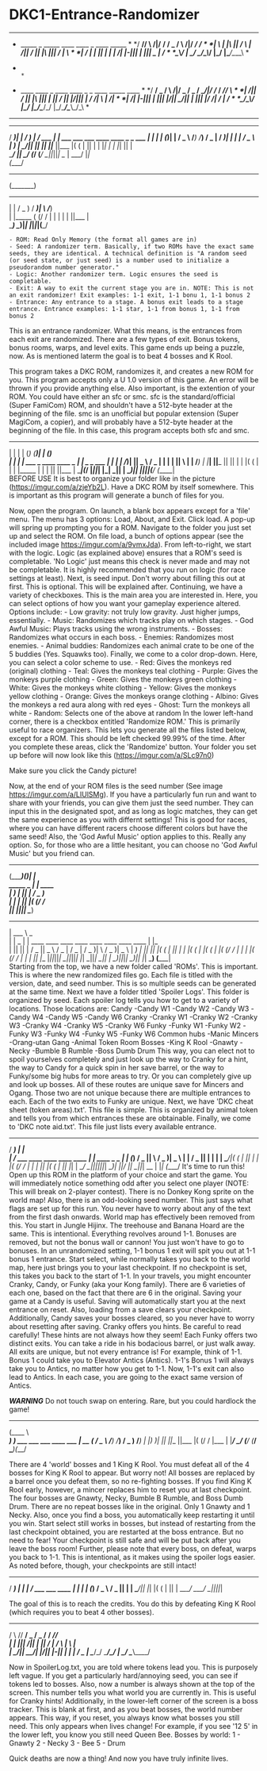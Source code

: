 # DKC1-Entrance-Randomizer

*****************************************************************************
* _____ _      _____  ____  ____  _      ____  _____                        *
*/  __// \  /|/__ __\/  __\/  _ \/ \  /|/   _\/  __/                        *
*|  \  | |\ ||  / \  |  \/|| / \|| |\ |||  /  |  \                          *
*|  /_ | | \||  | |  |    /| |-||| | \|||  \_ |  /_                         *
*\____\\_/  \|  \_/  \_/\_\\_/ \|\_/  \|\____/\____\                        *
*                                                                           *
* ____  ____  _      ____  ____  _      _  ____  _____ ____                 *
*/  __\/  _ \/ \  /|/  _ \/  _ \/ \__/|/ \/_   \/  __//  __\                *
*|  \/|| / \|| |\ ||| | \|| / \|| |\/||| | /   /|  \  |  \/|                *
*|    /| |-||| | \||| |_/|| \_/|| |  ||| |/   /_|  /_ |    /                * 
*\_/\_\\_/ \|\_/  \|\____/\____/\_/  \|\_/\____/\____\\_/\_\                *
*****************************************************************************

  ______  _                                                    ___ 
 / _____)| |                                                  / __)
| /  ___ | |  ___    ___   ___   ____   ____  _   _     ___  | |__ 
| | (___)| | / _ \  /___) /___) / _  | / ___)| | | |   / _ \ |  __)
| \____/|| || |_| ||___ ||___ |( ( | || |    | |_| |  | |_| || |   
 \_____/ |_| \___/ (___/ (___/  \_||_||_|     \__  |   \___/ |_|   
                                             (____/                
 _______                                                           
(_______)                                                          
 _         ____   ____  ____    ___                                
| |       / _  ) / ___)|    \  /___)                               
| |_____ ( (/ / | |    | | | ||___ |                               
 \______) \____)|_|    |_|_|_|(___/                                
                                                                   
	- ROM: Read Only Memory (the format all games are in)
	- Seed: A randomizer term. Basically, if two ROMs have the exact same seeds, they are identical. A technical definition is "A random seed (or seed state, or just seed) is a number used to initialize a pseudorandom number generator."
	- Logic: Another randomizer term. Logic ensures the seed is completable.
	- Exit: A way to exit the current stage you are in. NOTE: This is not an exit randomizer! Exit examples: 1-1 exit, 1-1 bonu 1, 1-1 bonus 2
	- Entrance: Any entrance to a stage. A bonus exit leads to a stage entrance. Entrance examples: 1-1 star, 1-1 from bonus 1, 1-1 from bonus 2
	
This is an entrance randomizer. What this means, is the entrances from each exit are randomized. There are a few types of exit. Bonus tokens, bonus rooms, warps, and level exits. This game ends up being a puzzle, now. As is mentioned laterm the goal is to beat 4 bosses and K Rool.

	
This program takes a DKC ROM, randomizes it, and creates a new ROM for you. This program accepts only a U 1.0 version of this game. An error will be thrown if you provide anything else. Also important, is the extention of your ROM. You could have either an sfc or smc. sfc is the standard/official (Super FamiCom) ROM, and shouldn't have a 512-byte header at the beginning of the file. smc is an unofficial but popular extension (Super MagiCom, a copier), and will probably have a 512-byte header at the beginning of the file. In this case, this program accepts both sfc and smc. 


 _     _        _                  _______  _      _       
| |   | |      (_)                (_______)| |    (_)      
| |   | |  ___  _  ____    ____    _       | | _   _   ___ 
| |   | | /___)| ||  _ \  / _  |  | |      | || \ | | /___)
| |___| ||___ || || | | |( ( | |  | |_____ | | | || ||___ |
 \______|(___/ |_||_| |_| \_|| |   \______)|_| |_||_|(___/ 
                         (_____|                           
BEFORE USE
It is best to organize your folder like in the picture (https://imgur.com/a/zjeYb2L). Have a DKC ROM by itself somewhere. This is important as this program will generate a bunch of files for you. 

Now, open the program. On launch, a blank box appears except for a 'file' menu. The menu has 3 options: Load, About, and Exit. Click load. A pop-up will spring up prompting you for a ROM. Navigate to the folder you just set up and select the ROM. On file load, a bunch of options appear (see the included image https://imgur.com/a/9vmxJda).
From left-to-right, we start with the logic. Logic (as explained above) ensures that a ROM's seed is completable. 'No Logic' just means this check is never made and may not be completable. It is highly recommended that you run on logic (for race settings at least).
Next, is seed input. Don't worry about filling this out at first. This is optional. This will be explained after.
Continuing, we have a variety of checkboxes. This is the main area you are interested in. Here, you can select options of how you want your gameplay experience altered. Options include:
	- Low gravity: not truly low gravity. Just higher jumps, essentially.
	- Music: Randomizes which tracks play on which stages.
	- God Awful Music: Plays tracks using the wrong instruments.
	- Bosses: Randomizes what occurs in each boss.
	- Enemies: Randomizes most enemies.
	- Animal buddies: Randomizes each animal crate to be one of the 5 buddies (Yes. Squawks too).
Finally, we come to a color drop-down. Here, you can select a color scheme to use.
	- Red: Gives the monkeys red (original) clothing
	- Teal: Gives the monkeys teal clothing
	- Purple: Gives the monkeys purple clothing
	- Green: Gives the monkeys green clothing
	- White: Gives the monkeys white clothing
	- Yellow: Gives the monkeys yellow clothing
	- Orange: Gives the monkeys orange clothing
	- Albino: Gives the monkeys a red aura along with red eyes
	- Ghost: Turn the monkeys all white
	- Random: Selects one of the above at random
In the lower left-hand corner, there is a checkbox entitled 'Randomize ROM.' This is primarily useful to race organizers. This lets you generate all the files listed below, except for a ROM. This should be left checked 99.99% of the time. 
After you complete these areas, click the 'Randomize' button. Your folder you set up before will now look like this (https://imgur.com/a/SLc97n0)

Make sure you click the Candy picture!

Now, at the end of your ROM files is the seed number (See image https://imgur.com/a/LIUlSMg). If you have a particularly fun run and want to share with your friends, you can give them just the seed number. They can input this in the designated spot, and as long as logic matches, they can get the same experience as you with differnt settings! This is good for races, where you can have different racers choose different colors but have the same seed! Also, the 'God Awful Music' option applies to this. Really any option. So, for those who are a little hesitant, you can choose no 'God Awful Music' but you friend can.


 _______  _  _                                                         
(_______)(_)| |                                                        
 _____    _ | |  ____                                                  
|  ___)  | || | / _  )                                                 
| |      | || |( (/ /                                                  
|_|      |_||_| \____)                                                 
                                                                       
 ______                                                                
|  ___ \                                                          _    
| | _ | |  ____  ____    ____   ____   ____  ____    ____  ____  | |_  
| || || | / _  ||  _ \  / _  | / _  | / _  )|    \  / _  )|  _ \ |  _) 
| || || |( ( | || | | |( ( | |( ( | |( (/ / | | | |( (/ / | | | || |__ 
|_||_||_| \_||_||_| |_| \_||_| \_|| | \____)|_|_|_| \____)|_| |_| \___)
                              (_____|                                  
Starting from the top, we have a new folder called 'ROMs'. This is important. This is where the new randomized files go. Each file is titled with the version, date, and seed number. This is so multiple seeds can be generated at the same time.
Next we have a folder titled 'Spoiler Logs'. This folder is organized by seed. Each spoiler log tells you how to get to a variety of locations. Those locations are:
	Candy
		-Candy W1
		-Candy W2
		-Candy W3
		-Candy W4
		-Candy W5
		-Candy W6
	Cranky
		-Cranky W1
		-Cranky W2
		-Cranky W3
		-Cranky W4
		-Cranky W5
		-Cranky W6
	Funky
		-Funky W1
		-Funky W2
		-Funky W3
		-Funky W4
		-Funky W5
		-Funky W6
	Common hubs
		-Manic Mincers
		-Orang-utan Gang
		-Animal Token Room
	Bosses
		-King K Rool
		-Gnawty
		-Necky
		-Bumble B Rumble
		-Boss Dumb Drum
This way, you can elect not to spoil yourselves completely and just look up the way to Cranky for a hint, the way to Candy for a quick spin in her save barrel, or the way to Funky/some big hubs for more areas to try. Or you can completely give up and look up bosses. All of these routes are unique save for Mincers and Ogang. Those two are not unique because there are multiple entrances to each. Each of the two exits to Funky are unique.
Next, we have 'DKC cheat sheet (token areas).txt'. This file is simple. This is organized by animal token and tells you from which entrances these are obtainable.
Finally, we come to 'DKC note aid.txt'. This file just lists every available entrance.


  ______                              _               
 / _____)                            | |              
| /  ___   ____  ____    ____  ____  | |  ____  _   _ 
| | (___) / _  ||    \  / _  )|  _ \ | | / _  || | | |
| \____/|( ( | || | | |( (/ / | | | || |( ( | || |_| |
 \_____/  \_||_||_|_|_| \____)| ||_/ |_| \_||_| \__  |
                              |_|              (____/ 
It's time to run this! Open up this ROM in the platform of your choice and start the game. You will immediately notice something odd after you select one player (NOTE: This will break on 2-player contest). There is no Donkey Kong sprite on the world map! Also, there is an odd-looking seed number. This just says what flags are set up for this run. You never have to worry about any of the text from the first dash onwards. World map has effectively been removed from this. You start in Jungle Hijinx. The treehouse and Banana Hoard are the same. This is intentional. Everything revolves around 1-1.
Bonuses are removed, but not the bonus wall or cannon! You just won't have to go to bonuses. In an unrandomized setting, 1-1 bonus 1 exit will spit you out at 1-1 bonus 1 entrance.
Start select, while normally takes you back to the world map, here just brings you to your last checkpoint. If no checkpoint is set, this takes you back to the start of 1-1.
In your travels, you might encounter Cranky, Candy, or Funky (aka your Kong family). There are 6 varieties of each one, based on the fact that there are 6 in the original. Saving your game at a Candy is useful. Saving will automatically start you at the next entrance on reset. Also, loading from a save clears your checkpoint. Additionally, Candy saves your bosses cleared, so you never have to worry about resetting after saving. Cranky offers you hints. Be careful to read carefully! These hints are not always how they seem! Each Funky offers two distinct exits. You can take a ride in his bodacious barrel, or just walk away.
All exits are unique, but not every entrance is! For example, think of 1-1. Bonus 1 could take you to Elevator Antics (Antics). 1-1's Bonus 1 will always take you to Antics, no matter how you get to 1-1. Now, 1-1's exit can also lead to Antics. In each case, you are going to the exact same version of Antics.

***WARNING***
Do not touch swap on entering. Rare, but you could hardlock the game!


 ______                                  
(____  \                                 
 ____)  )  ___    ___   ___   ____   ___ 
|  __  (  / _ \  /___) /___) / _  ) /___)
| |__)  )| |_| ||___ ||___ |( (/ / |___ |
|______/  \___/ (___/ (___/  \____)(___/ 
                                         
There are 4 'world' bosses and 1 King K Rool. You must defeat all of the 4 bosses for King K Rool to appear. But worry not! All bosses are replaced by a barrel once you defeat them, so no re-fighting bosses. If you find King K Rool early, however, a mincer replaces him to reset you at last checkpoint.
The four bosses are Gnawty, Necky, Bumble B Rumble, and Boss Dumb Drum. There are no repeat bosses like in the original. Only 1 Gnawty and 1 Necky.
Also, once you find a boss, you automatically keep restarting it until you win. Start select still works in bosses, but instead of restarting from the last checkpoint obtained, you are restarted at the boss entrance. But no need to fear! Your checkpoint is still safe and will be put back after you leave the boss room!
Further, please note that every boss, on defeat, warps you back to 1-1. This is intentional, as it makes using the spoiler logs easier. As noted before, though, your checkpoints are still intact!


  ______                _ 
 / _____)              | |
| /  ___   ___    ____ | |
| | (___) / _ \  / _  || |
| \____/|| |_| |( ( | || |
 \_____/  \___/  \_||_||_|
                          
The goal of this is to reach the credits. You do this by defeating King K Rool (which requires you to beat 4 other bosses).


 _     ____  ____  ____  _____  _____ ____ 
/ \ /\/  __\/  _ \/  _ \/__ __\/  __// ___\
| | |||  \/|| | \|| / \|  / \  |  \  |    \
| \_/||  __/| |_/|| |-||  | |  |  /_ \___ |
\____/\_/   \____/\_/ \|  \_/  \____\\____/
                                           
Now in SpoilerLog.txt, you are told where tokens lead you. This is purposely left vague. If you get a particularly hard/annoying seed, you can see if tokens led to bosses.
Also, now a number is always shown at the top of the screen. This number tells you what world you are currently in. This is useful for Cranky hints!
Additionally, in the lower-left corner of the screen is a boss tracker. This is blank at first, and as you beat bosses, the world number appears. This way, if you reset, you always know what bosses you still need. This only appears when lives change! 
	For example, if you see '12 5' in the lower left, you know you still need Queen Bee.
Bosses by world:
1 - Gnawty
2 - Necky
3 - Bee
5 - Drum

Quick deaths are now a thing! And now you have truly infinite lives.

